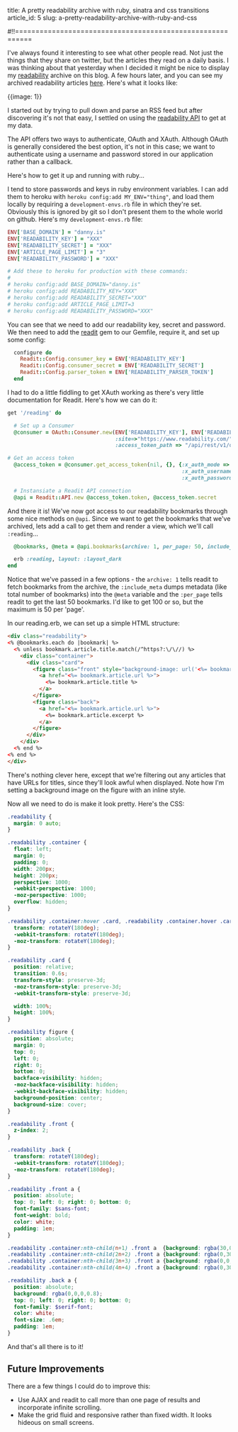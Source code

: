 title: A pretty readability archive with ruby, sinatra and css transitions
article_id: 5
slug: a-pretty-readability-archive-with-ruby-and-css

#!!==========================================================

I've always found it interesting to see what other people read. Not just the things that they share on twitter, but the articles they read on a daily basis. I was thinking about that yesterday when I decided it might be nice to display my [readability](https://www.readability.com) archive on this blog. A few hours later, and you can see my archived readability articles [here](http://danny.is/reading). Here's what it looks like: 

{{image: 1}}

I started out by trying to pull down and parse an RSS feed but after discovering it's not that easy, I settled on using the [readability API](https://www.readability.com/developers/api) to get at my data.

The API offers two ways to authenticate, OAuth and XAuth. Although OAuth is generally considered the best option, it's not in this case; we want to authenticate using a username and password stored in our application rather than a callback.

Here's how to get it up and running with ruby...

I tend to store passwords and keys in ruby environment variables. I can add them to heroku with `heroku config:add MY_ENV="thing"`, and load them locally by requiring a `development-envs.rb` file in which they're set. Obviously this is ignored by git so I don't present them to the whole world on github. Here's my `development-envs.rb` file:

````ruby
ENV['BASE_DOMAIN'] = "danny.is"
ENV['READABILITY_KEY'] = "XXX"
ENV['READABILITY_SECRET'] = "XXX"
ENV['ARTICLE_PAGE_LIMIT'] = "3"
ENV['READABILITY_PASSWORD'] = "XXX"

# Add these to heroku for production with these commands:
# 
# heroku config:add BASE_DOMAIN="danny.is"
# heroku config:add READABILITY_KEY="XXX"
# heroku config:add READABILITY_SECRET="XXX"
# heroku config:add ARTICLE_PAGE_LIMIT=3
# heroku config:add READABILITY_PASSWORD="XXX"
````

You can see that we need to add our readability key, secret and password. We then need to add the [readit](https://github.com/29decibel/readit) gem to our Gemfile, require it, and set up some config:

````ruby
  configure do
    Readit::Config.consumer_key = ENV['READABILITY_KEY']
    Readit::Config.consumer_secret = ENV['READABILITY_SECRET']
    Readit::Config.parser_token = ENV['READABILITY_PARSER_TOKEN']
  end
````

I had to do a little fiddling to get XAuth working as there's very little documentation for Readit. Here's how we can do it:

````ruby
get '/reading' do

  # Set up a Consumer
  @consumer = OAuth::Consumer.new(ENV['READABILITY_KEY'], ENV['READABILITY_SECRET'],
                                  :site=>"https://www.readability.com/",
                                  :access_token_path => "/api/rest/v1/oauth/access_token/")

# Get an access token
  @access_token = @consumer.get_access_token(nil, {}, {:x_auth_mode => 'client_auth',
                                                       :x_auth_username => ENV['READABILITY_KEY'],
                                                       :x_auth_password => ENV['READABILITY_PASSWORD'] })

  # Instansiate a Readit API connection
  @api = Readit::API.new @access_token.token, @access_token.secret
````

And there it is! We've now got access to our readability bookmarks through some nice methods on `@api`. Since we want to get the bookmarks that we've archived, lets add a call to get them and render a view, which we'll call `:reading`...

````ruby
  @bookmarks, @meta = @api.bookmarks(archive: 1, per_page: 50, include_meta: true)

  erb :reading, layout: :layout_dark
end
````

Notice that we've passed in a few options - the `archive: 1` tells readit to fetch bookmarks from the archive, the `:include_meta` dumps metadata (like total number of bookmarks) into the `@meta` variable and the `:per_page` tells readit to get the last 50 bookmarks. I'd like to get 100 or so, but the maximum is 50 per 'page'.

In our reading.erb, we can set up a simple HTML structure:

````html
<div class="readability">
<% @bookmarks.each do |bookmark| %>
  <% unless bookmark.article.title.match(/^https?:\/\//) %>
    <div class="container">
      <div class="card">
        <figure class="front" style="background-image: url('<%= bookmark.article.lead_image_url %>')">
          <a href="<%= bookmark.article.url %>">
            <%= bookmark.article.title %>
          </a>
        </figure>
        <figure class="back">
          <a href="<%= bookmark.article.url %>">
            <%= bookmark.article.excerpt %>
          </a>
        </figure>
      </div>
    </div>
  <% end %>
<% end %>
</div>
````

There's nothing clever here, except that we're filtering out any articles that have URLs for titles, since they'll look awful when displayed. Note how I'm setting a background image on the figure with an inline style.

Now all we need to do is make it look pretty. Here's the CSS:

````scss
.readability {
  margin: 0 auto;
}

.readability .container {
  float: left;
  margin: 0;
  padding: 0;
  width: 200px;
  height: 200px;
  perspective: 1000;
  -webkit-perspective: 1000;
  -moz-perspective: 1000;
  overflow: hidden;
}

.readability .container:hover .card, .readability .container.hover .card {
  transform: rotateY(180deg);
  -webkit-transform: rotateY(180deg);
  -moz-transform: rotateY(180deg);
}

.readability .card {
  position: relative;
  transition: 0.6s;
  transform-style: preserve-3d;
  -moz-transform-style: preserve-3d;
  -webkit-transform-style: preserve-3d;

  width: 100%;
  height: 100%;
}

.readability figure {
  position: absolute;
  margin: 0;
  top: 0;
  left: 0;
  right: 0;
  bottom: 0;
  backface-visibility: hidden;
  -moz-backface-visibility: hidden;
  -webkit-backface-visibility: hidden;
  background-position: center;
  background-size: cover;
}

.readability .front {
  z-index: 2;
}

.readability .back {
  transform: rotateY(180deg);
  -webkit-transform: rotateY(180deg);
  -moz-transform: rotateY(180deg);
}

.readability .front a {
  position: absolute;
  top: 0; left: 0; right: 0; bottom: 0;
  font-family: $sans-font;
  font-weight: bold;
  color: white;
  padding: 1em;
}

.readability .container:nth-child(n+1) .front a  {background: rgba(30,0,0,0.6); color: rgba(255,255,255,0.8)}
.readability .container:nth-child(2n+2) .front a {background: rgba(0,30,0,0.6); color: rgba(255,255,255,0.8)}
.readability .container:nth-child(3n+3) .front a {background: rgba(0,0,30,0.6); color: rgba(255,255,255,0.8)}
.readability .container:nth-child(4n+4) .front a {background: rgba(0,30,30,0.6); color: rgba(255,255,255,0.8)}

.readability .back a {
  position: absolute;
  background: rgba(0,0,0,0.8);
  top: 0; left: 0; right: 0; bottom: 0;
  font-family: $serif-font;
  color: white;
  font-size: .6em;
  padding: 1em;
}
````

And that's all there is to it!

## Future Improvements

There are a few things I could do to improve this:

- Use AJAX and readit to call more than one page of results and incorporate infinite scrolling.
- Make the grid fluid and responsive rather than fixed width. It looks hideous on small screens.
